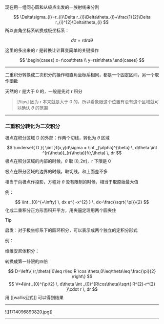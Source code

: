 现在用一组同心圆和从极点出发的一族射线来分割

$$
\Delta\sigma_{i}=r_{i}\Delta r_{i}\Delta\theta_{i}+\frac{1}{2}\Delta r_{i}^{2}\Delta\theta_{i}
$$
所以直角坐标系转换成极坐标系：

$$
d\sigma=r dr d\theta
$$

这里的多出来的 r 是转换让计算变简单的关键操作

$$
\begin{cases}
x=r\cos\theta \\
y=rsin\theta
\end{cases}
$$

---

二重积分转换成二次积分的操作和直角坐标系相同，都是一个固定区间，另一个取作函数

天然的 r 是大于 0 的，一般是先对 r 积分

> [!tips]
> 因为 $r$ 本来就是大于 0 的，所以看象限这个位置有没有这个区域就可以确认 $\theta$ 的范围

---


### 二重积分转化为二次积分

极点在积分区域 D 的外部：作两个切线，转化为 $\theta$ 区域

$$
\underset{ D }{ \iint }f(x,y)d\sigma = \int _{\alpha}^{\beta} \, d\theta \int ^{r(\theta)}_{r(\theta)}f(r,\theta) \, dr
$$
极点在积分区域的内部的时候，$\theta$ 取 $[0,2\pi]$，r 下限是 0

极点在积分区域的边界的时候，取切线，和上面差不多

相当于向极点作投影，方程对 $\theta$ 没有限制的时候，相当于取原始最大值


例：

$$
\int _{0}^{+\infty} \, dx  e^{ -x^{2} } \, dx=\frac{\sqrt{ \pi}}{2}
$$
化成二重积分正方形面积开平方，用夹逼定理用两个圆夹住

> [!tip]
> 启发：对于极坐标系下的圆环积分，可以表示成两个独立的定积分形式

例：

维维安尼体积分：

转换成第一卦限的四倍

$$
D=\left\{  (r,\theta)|0\leq r\leq R \cos \theta,0\leq\theta\leq \frac{\pi}{2}  \right\}
$$
$$
V=4\int _{0}^{\pi/2} \, d\theta \int _{0}^{R\cos\theta}\sqrt{ R^{2}-r^{2} }\cdot r \, dr
$$
用 [[wallis公式]] 可以得到结果

---

![[1714096890820.jpg]]

---




